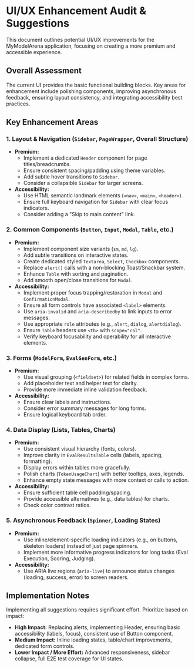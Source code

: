 # UI/UX Enhancement Audit & Suggestions

This document outlines potential UI/UX improvements for the MyModelArena application, focusing on creating a more premium and accessible experience.

## Overall Assessment

The current UI provides the basic functional building blocks. Key areas for enhancement include polishing components, improving asynchronous feedback, ensuring layout consistency, and integrating accessibility best practices.

## Key Enhancement Areas

### 1. Layout & Navigation (`Sidebar`, `PageWrapper`, Overall Structure)

*   **Premium:**
    *   Implement a dedicated `Header` component for page titles/breadcrumbs.
    *   Ensure consistent spacing/padding using theme variables.
    *   Add subtle hover transitions to `Sidebar`.
    *   Consider a collapsible `Sidebar` for larger screens.
*   **Accessibility:**
    *   Use HTML semantic landmark elements (`<nav>`, `<main>`, `<header>`).
    *   Ensure full keyboard navigation for `Sidebar` with clear focus indicators.
    *   Consider adding a "Skip to main content" link.

### 2. Common Components (`Button`, `Input`, `Modal`, `Table`, etc.)

*   **Premium:**
    *   Implement component size variants (`sm`, `md`, `lg`).
    *   Add subtle transitions on interactive states.
    *   Create dedicated styled `Textarea`, `Select`, `Checkbox` components.
    *   Replace `alert()` calls with a non-blocking Toast/Snackbar system.
    *   Enhance `Table` with sorting and pagination.
    *   Add smooth open/close transitions for `Modal`.
*   **Accessibility:**
    *   Implement proper focus trapping/restoration in `Modal` and `ConfirmationModal`.
    *   Ensure all form controls have associated `<label>` elements.
    *   Use `aria-invalid` and `aria-describedby` to link inputs to error messages.
    *   Use appropriate `role` attributes (e.g., `alert`, `dialog`, `alertdialog`).
    *   Ensure `Table` headers use `<th>` with `scope="col"`.
    *   Verify keyboard focusability and operability for all interactive elements.

### 3. Forms (`ModelForm`, `EvalGenForm`, etc.)

*   **Premium:**
    *   Use visual grouping (`<fieldset>`) for related fields in complex forms.
    *   Add placeholder text and helper text for clarity.
    *   Provide more immediate inline validation feedback.
*   **Accessibility:**
    *   Ensure clear labels and instructions.
    *   Consider error summary messages for long forms.
    *   Ensure logical keyboard tab order.

### 4. Data Display (Lists, Tables, Charts)

*   **Premium:**
    *   Use consistent visual hierarchy (fonts, colors).
    *   Improve clarity in `EvalResultsTable` cells (labels, spacing, formatting).
    *   Display errors within tables more gracefully.
    *   Polish charts (`TokenUsageChart`) with better tooltips, axes, legends.
    *   Enhance empty state messages with more context or calls to action.
*   **Accessibility:**
    *   Ensure sufficient table cell padding/spacing.
    *   Provide accessible alternatives (e.g., data tables) for charts.
    *   Check color contrast ratios.

### 5. Asynchronous Feedback (`Spinner`, Loading States)

*   **Premium:**
    *   Use inline/element-specific loading indicators (e.g., on buttons, skeleton loaders) instead of just page spinners.
    *   Implement more informative progress indicators for long tasks (Eval Execution, Scoring, Judging).
*   **Accessibility:**
    *   Use ARIA live regions (`aria-live`) to announce status changes (loading, success, error) to screen readers.

## Implementation Notes

Implementing all suggestions requires significant effort. Prioritize based on impact:
*   **High Impact:** Replacing alerts, implementing Header, ensuring basic accessibility (labels, focus), consistent use of Button component.
*   **Medium Impact:** Inline loading states, table/chart improvements, dedicated form controls.
*   **Lower Impact / More Effort:** Advanced responsiveness, sidebar collapse, full E2E test coverage for UI states. 